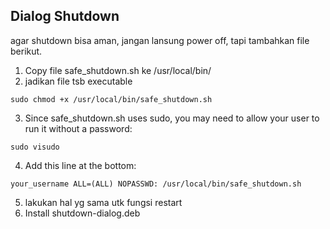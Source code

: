 ## Dialog Shutdown

agar shutdown bisa aman, jangan lansung power off, tapi tambahkan file berikut.

1. Copy file safe_shutdown.sh ke /usr/local/bin/
2. jadikan file tsb executable

```
sudo chmod +x /usr/local/bin/safe_shutdown.sh
```

3. Since safe_shutdown.sh uses sudo, you may need to allow your user to run it without a password:

```
sudo visudo
```

4. Add this line at the bottom:

```
your_username ALL=(ALL) NOPASSWD: /usr/local/bin/safe_shutdown.sh
```

5. lakukan hal yg sama utk fungsi restart
6. Install shutdown-dialog.deb
